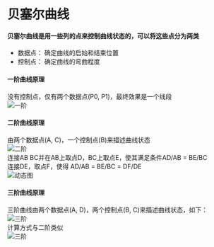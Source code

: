 # 贝塞尔曲线
#### 贝塞尔曲线是用一些列的点来控制曲线状态的，可以将这些点分为两类  
- 数据点： 确定曲线的启始和结束位置  
- 控制点： 确定曲线的弯曲程度  


#### 一阶曲线原理  
没有控制点，仅有两个数据点(P0, P1)，最终效果是一个线段  
![一阶](https://upload.wikimedia.org/wikipedia/commons/0/00/B%C3%A9zier_1_big.gif)  

#### 二阶曲线原理  
由两个数据点(A, C)，一个控制点(B)来描述曲线状态  
![二阶](http://ww2.sinaimg.cn/large/005Xtdi2jw1f361oje6h1j308c0dwdg0.jpg)  
连接AB BC并在AB上取点D，BC上取点E，使其满足条件AD/AB = BE/BC  
连接DE，取点F，使得 AD/AB = BE/BC = DF/DE   
![动态图](https://upload.wikimedia.org/wikipedia/commons/3/3d/B%C3%A9zier_2_big.gif)  

#### 三阶曲线原理
三阶曲线由两个数据点(A, D)，两个控制点(B, C)来描述曲线状态，如下：  
![三阶](http://ww2.sinaimg.cn/large/005Xtdi2gw1f36myeqcu5j308c0dwdg2.jpg)  
计算方式与二阶类似  
![三阶](https://upload.wikimedia.org/wikipedia/commons/d/db/B%C3%A9zier_3_big.gif)  
